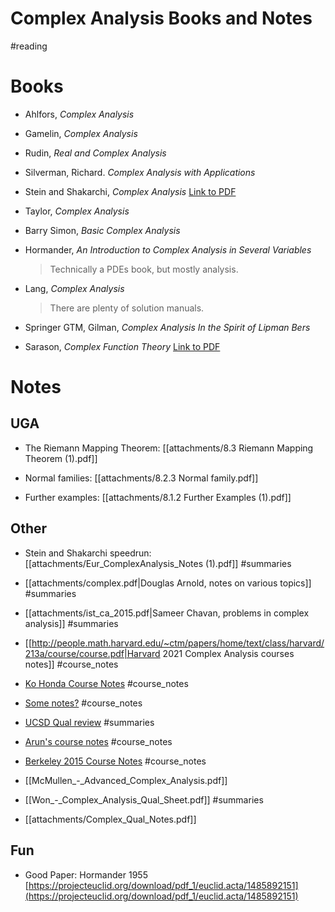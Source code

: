# Complex Analysis Books and Notes

#reading 

# Books

- Ahlfors, *Complex Analysis*
- Gamelin, *Complex Analysis*
- Rudin, *Real and Complex Analysis*
- Silverman, Richard. *Complex Analysis with Applications*

- Stein and Shakarchi, *Complex Analysis*
	[Link to PDF](https://www.dropbox.com/s/exajprkvbqjxgx3/Complex%20Analysis%20%28Stein%20and%20Shakarchi%20II%29%20-%20Elias%20M.%20Stein%2C%20Rami%20Shakarchi.pdf?dl=0)

- Taylor, *Complex Analysis*
- Barry Simon, *Basic Complex Analysis*
- Hormander, *An Introduction to Complex Analysis in Several Variables*

	> Technically a PDEs book, but mostly analysis.

- Lang, *Complex Analysis*

	> There are plenty of solution manuals.

- Springer GTM, Gilman, *Complex Analysis
In the Spirit of Lipman Bers*

- Sarason, *Complex Function Theory*
	[Link to PDF](https://www.dropbox.com/s/3atiop7trmmh1d2/Complex%20Function%20Theory%20-%20Sarason.pdf?dl=0)


# Notes

## UGA
- The Riemann Mapping Theorem:
	[[attachments/8.3 Riemann Mapping Theorem (1).pdf]]

- Normal families:
	[[attachments/8.2.3 Normal family.pdf]]

- Further examples:
	[[attachments/8.1.2 Further Examples (1).pdf]]

## Other

- Stein and Shakarchi speedrun: 
	[[attachments/Eur_ComplexAnalysis_Notes (1).pdf]]
#summaries 

- [[attachments/complex.pdf|Douglas Arnold, notes on various topics]]
#summaries

- [[attachments/ist_ca_2015.pdf|Sameer Chavan, problems in complex analysis]]
	#summaries

- [[http://people.math.harvard.edu/~ctm/papers/home/text/class/harvard/213a/course/course.pdf|Harvard 2021 Complex Analysis courses notes]]
	#course_notes
	
- [Ko Honda Course Notes](https://www.math.ucla.edu/~honda/math520/notes.pdf)
	#course_notes 


- [Some notes?](https://dec41.user.srcf.net/notes/IB_L/complex_analysis.pdf)
	#course_notes 

- [UCSD Qual review](http://www.math.ucsd.edu/~rwon/files/qualprep/complex.pdf)
	#summaries 
	
- [Arun's course notes](https://web.ma.utexas.edu/users/a.debray/lecture_notes/116notes.pdf)
	#course_notes 

- [Berkeley 2015 Course Notes](https://web.mst.edu/~jcmcfd/Complex-Analysis.pdf)
	#course_notes 

- [[McMullen_-_Advanced_Complex_Analysis.pdf]]

- [[Won_-_Complex_Analysis_Qual_Sheet.pdf]]
#summaries 

- [[attachments/Complex_Qual_Notes.pdf]]

## Fun

- Good Paper: Hormander 1955
[https://projecteuclid.org/download/pdf_1/euclid.acta/1485892151](https://projecteuclid.org/download/pdf_1/euclid.acta/1485892151)